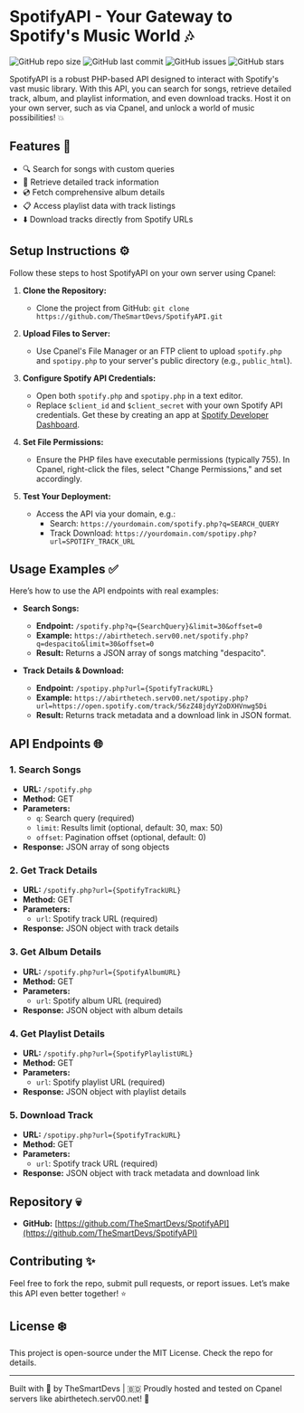 
# SpotifyAPI - Your Gateway to Spotify's Music World 🎶

![GitHub repo size](https://img.shields.io/github/repo-size/TheSmartDevs/SpotifyAPI) 
![GitHub last commit](https://img.shields.io/github/last-commit/TheSmartDevs/SpotifyAPI) 
![GitHub issues](https://img.shields.io/github/issues/TheSmartDevs/SpotifyAPI) 
![GitHub stars](https://img.shields.io/github/stars/TheSmartDevs/SpotifyAPI?style=social)

SpotifyAPI is a robust PHP-based API designed to interact with Spotify's vast music library. With this API, you can search for songs, retrieve detailed track, album, and playlist information, and even download tracks. Host it on your own server, such as via Cpanel, and unlock a world of music possibilities! 💥

## Features 🌟

- 🔍 Search for songs with custom queries
- 🎵 Retrieve detailed track information
- 💿 Fetch comprehensive album details
- 📋 Access playlist data with track listings
- ⬇️ Download tracks directly from Spotify URLs

## Setup Instructions ⚙️

Follow these steps to host SpotifyAPI on your own server using Cpanel:

1. **Clone the Repository:**
   - Clone the project from GitHub: `git clone https://github.com/TheSmartDevs/SpotifyAPI.git`

2. **Upload Files to Server:**
   - Use Cpanel's File Manager or an FTP client to upload `spotify.php` and `spotipy.php` to your server's public directory (e.g., `public_html`).

3. **Configure Spotify API Credentials:**
   - Open both `spotify.php` and `spotipy.php` in a text editor.
   - Replace `$client_id` and `$client_secret` with your own Spotify API credentials. Get these by creating an app at [Spotify Developer Dashboard](https://developer.spotify.com/dashboard/).

4. **Set File Permissions:**
   - Ensure the PHP files have executable permissions (typically 755). In Cpanel, right-click the files, select "Change Permissions," and set accordingly.

5. **Test Your Deployment:**
   - Access the API via your domain, e.g.:
     - Search: `https://yourdomain.com/spotify.php?q=SEARCH_QUERY`
     - Track Download: `https://yourdomain.com/spotipy.php?url=SPOTIFY_TRACK_URL`

## Usage Examples ✅

Here’s how to use the API endpoints with real examples:

- **Search Songs:**
  - **Endpoint:** `/spotify.php?q={SearchQuery}&limit=30&offset=0`
  - **Example:** `https://abirthetech.serv00.net/spotify.php?q=despacito&limit=30&offset=0`
  - **Result:** Returns a JSON array of songs matching "despacito".

- **Track Details & Download:**
  - **Endpoint:** `/spotipy.php?url={SpotifyTrackURL}`
  - **Example:** `https://abirthetech.serv00.net/spotipy.php?url=https://open.spotify.com/track/56zZ48jdyY2oDXHVnwg5Di`
  - **Result:** Returns track metadata and a download link in JSON format.

## API Endpoints 🌐

### 1. Search Songs
- **URL:** `/spotify.php`
- **Method:** GET
- **Parameters:**
  - `q`: Search query (required)
  - `limit`: Results limit (optional, default: 30, max: 50)
  - `offset`: Pagination offset (optional, default: 0)
- **Response:** JSON array of song objects

### 2. Get Track Details
- **URL:** `/spotify.php?url={SpotifyTrackURL}`
- **Method:** GET
- **Parameters:**
  - `url`: Spotify track URL (required)
- **Response:** JSON object with track details

### 3. Get Album Details
- **URL:** `/spotify.php?url={SpotifyAlbumURL}`
- **Method:** GET
- **Parameters:**
  - `url`: Spotify album URL (required)
- **Response:** JSON object with album details

### 4. Get Playlist Details
- **URL:** `/spotify.php?url={SpotifyPlaylistURL}`
- **Method:** GET
- **Parameters:**
  - `url`: Spotify playlist URL (required)
- **Response:** JSON object with playlist details

### 5. Download Track
- **URL:** `/spotipy.php?url={SpotifyTrackURL}`
- **Method:** GET
- **Parameters:**
  - `url`: Spotify track URL (required)
- **Response:** JSON object with track metadata and download link

## Repository 💀

- **GitHub:** [https://github.com/TheSmartDevs/SpotifyAPI](https://github.com/TheSmartDevs/SpotifyAPI)

## Contributing ✨

Feel free to fork the repo, submit pull requests, or report issues. Let’s make this API even better together! ⭐️

## License ❄️

This project is open-source under the MIT License. Check the repo for details.

---

Built with 💫 by TheSmartDevs | 🇧🇩 Proudly hosted and tested on Cpanel servers like abirthetech.serv00.net! 👀

